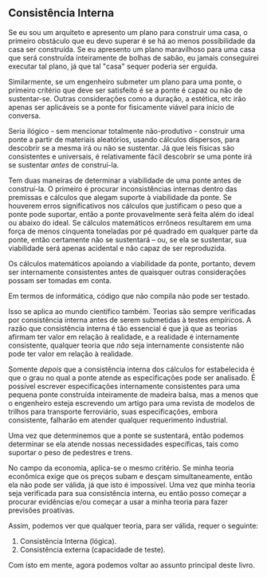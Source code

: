 ## Consistência Interna

Se eu sou um arquiteto e apresento um plano para construir uma casa, o primeiro obstáculo que eu devo superar é se há ao menos possibilidade da casa ser construída. Se eu apresento um plano maravilhoso para uma casa que será construída inteiramente de bolhas de sabão, eu jamais conseguirei executar tal plano, já que tal "casa" sequer poderia ser erguida.

Similarmente, se um engenheiro submeter um plano para uma ponte, o primeiro critério que deve ser satisfeito é se a ponte é capaz ou não de sustentar-se. Outras considerações como a duração, a estética, etc irão apenas ser aplicáveis se a ponte for fisicamente viável para início de conversa.

Seria ilógico - sem mencionar totalmente não-produtivo - construir uma ponte a partir de materiais aleatórios, usando cálculos dispersos, para descobrir se a mesma irá ou não se sustentar. Já que leis físicas são consistentes e universais, é relativamente fácil descobrir se uma ponte irá se sustentar *antes* de construí-la.

Tem duas maneiras de determinar a viabilidade de uma ponte antes de construí-la. O primeiro é procurar inconsistências internas dentro das premissas e cálculos que alegam suporte à viabilidade da ponte. Se houverem erros significativos nos cálculos que justificam o peso que a ponte pode suportar, então a ponte provavelmente será feita além do ideal ou abaixo do ideal. Se cálculos matemáticos errôneos resultarem em uma força de menos cinquenta toneladas por pé quadrado em qualquer parte da ponte, então certamente não se sustentará – ou, se ela se sustentar, sua viabilidade será apenas acidental e não capaz de ser reproduzida.

Os cálculos matemáticos apoiando a viabilidade da ponte, portanto, devem ser internamente consistentes antes de quaisquer outras considerações possam ser tomadas em conta.

Em termos de informática, código que não compila não pode ser testado.

Isso se aplica ao mundo científico também. Teorias são sempre verificadas por consistência interna antes de serem submetidas à testes empíricos. A razão que consistência interna é tão essencial é que já que as teorias afirmam ter valor em relação à realidade, e a realidade é internamente consistente, qualquer teoria que *não* seja internamente consistente não pode ter valor em relação à realidade.

Somente *depois* que a consistência interna dos cálculos for estabelecida é que o grau no qual a ponte atende as especificações pode ser analisado. É possível escrever especificações internamente consistentes para uma pequena ponte construída inteiramente de madeira balsa, mas a menos que o engenheiro esteja escrevendo um artigo para uma revista de modelos de trilhos para transporte ferroviário, suas especificações, embora consistente, falharão em atender qualquer requerimento industrial.

Uma vez que determinemos que a ponte se sustentará, então podemos determinar se ela atende nossas necessidades específicas, tais como suportar o peso de pedestres e trens.

No campo da economia, aplica-se o mesmo critério. Se minha teoria econômica exige que os preços subam e desçam simultaneamente, então ela não pode ser válida, já que isto é impossível. Uma vez que minha teoria seja verificada para sua consistência interna, eu então posso começar a procurar evidências e/ou começar a usar a minha teoria para fazer previsões proativas.

Assim, podemos ver que qualquer teoria, para ser válida, requer o seguinte:

1. Consistência Interna (lógica).
2. Consistência externa (capacidade de teste).

Com isto em mente, agora podemos voltar ao assunto principal deste livro.